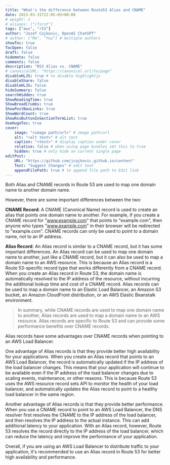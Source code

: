 ```yaml
---
title: "What's the difference between Route53 Alias and CNAME"
date: 2023-03-31T22:05:03+00:00
# weight: 1
# aliases: ["/first"]
tags: ["aws", "r53"]
author: "Jozef Cajkovic, OpenAI ChatGPT"
# author: ["Me", "You"] # multiple authors
showToc: true
TocOpen: false
draft: false
hidemeta: false
comments: false
description: "R53 Alias vs. CNAME"
# canonicalURL: "https://canonical.url/to/page"
disableHLJS: true # to disable highlightjs
disableShare: false
disableHLJS: false
hideSummary: false
searchHidden: true
ShowReadingTime: true
ShowBreadCrumbs: true
ShowPostNavLinks: true
ShowWordCount: true
ShowRssButtonInSectionTermList: true
UseHugoToc: true
cover:
    image: "<image path/url>" # image path/url
    alt: "<alt text>" # alt text
    caption: "<text>" # display caption under cover
    relative: false # when using page bundles set this to true
    hidden: true # only hide on current single page
editPost:
    URL: "https://github.com/jcajkovic.github.io/content"
    Text: "Suggest Changes" # edit text
    appendFilePath: true # to append file path to Edit link
---
```


Both Alias and CNAME records in Route 53 are used to map one domain name to another domain name. 

However, there are some important differences between the two:

**CNAME Record**: A CNAME (Canonical Name) record is used to create an alias that points one domain name to another. For example, if you create a CNAME record for "www.example.com" that points to "example.com", then anyone who types "www.example.com" in their browser will be redirected to "example.com". CNAME records can only be used to point to a domain name, not to an IP address.

**Alias Record**: An Alias record is similar to a CNAME record, but it has some important differences. An Alias record can be used to map one domain name to another, just like a CNAME record, but it can also be used to map a domain name to an AWS resource. This is because an Alias record is a Route 53-specific record type that works differently from a CNAME record. When you create an Alias record in Route 53, the domain name is automatically resolved to the IP address of the resource, without incurring the additional lookup time and cost of a CNAME record. Alias records can be used to map a domain name to an Elastic Load Balancer, an Amazon S3 bucket, an Amazon CloudFront distribution, or an AWS Elastic Beanstalk environment.

> In summary, while CNAME records are used to map one domain name to another, Alias records are used to map a domain name to an AWS resource. Alias records are specific to Route 53 and can provide some performance benefits over CNAME records.

Alias records have some advantages over CNAME records when pointing to an AWS Load Balancer.

One advantage of Alias records is that they provide better high availability for your applications. When you create an Alias record that points to an AWS Load Balancer, the record is automatically updated if the IP address of the load balancer changes. This means that your application will continue to be available even if the IP address of the load balancer changes due to scaling events, maintenance, or other reasons. This is because Route 53 uses the AWS resource record sets API to monitor the health of your load balancer, and automatically updates the Alias record to point to a healthy load balancer in the same region.

Another advantage of Alias records is that they provide better performance. When you use a CNAME record to point to an AWS Load Balancer, the DNS resolver first resolves the CNAME to the IP address of the load balancer, and then resolves the IP address to the actual instance. This can add additional latency to your application. With an Alias record, however, Route 53 resolves the record directly to the IP address of the load balancer, which can reduce the latency and improve the performance of your application.

Overall, if you are using an AWS Load Balancer to distribute traffic to your application, it's recommended to use an Alias record in Route 53 for better high availability and performance.